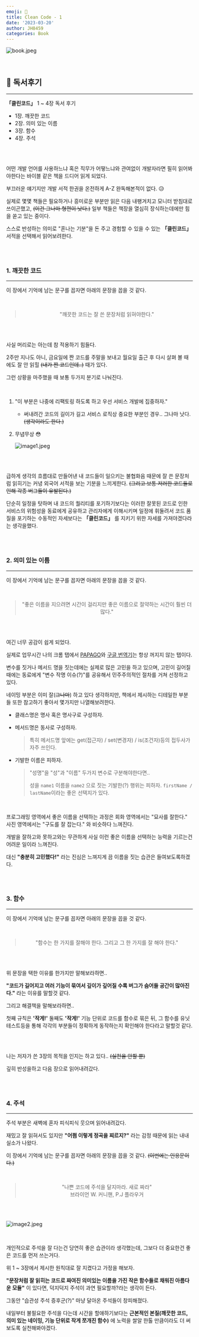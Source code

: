 ```yaml
---
emoji: 📖
title: Clean Code - 1
date: '2023-03-20'
author: JH8459
categories: Book
---
```


![book.jpeg](book.jpeg)

<br>

## 📓 독서후기

---

**「클린코드」** 1 ~ 4장 독서 후기

- 1장. 깨끗한 코드
- 2장. 의미 있는 이름
- 3장. 함수
- 4장. 주석

<br>
<br>

어떤 개발 언어를 사용하느냐 혹은 직무가 어떻느냐와 관여없이 개발자라면 필히 읽어봐야한다는 바이블 같은 책을 드디어 읽게 되었다.

부끄러운 얘기지만 개발 서적 한권을 온전하게 A-Z 완독해본적이 없다. 😥

실제로 몇몇 책들은 필요하거나 흥미로운 부분만 읽은 다음 내팽겨치고 모니터 받침대로 쓰이곤했고, ~~(이건 그나마 형편이 낫다.)~~ 일부 책들은 책장을 열심히 장식하는데에만 힘을 쏟고 있는 중이다.

스스로 반성하는 의미로 "혼나는 기분"을 돈 주고 경험할 수 있을 수 있는 **「클린코드」** 서적을 선택해서 읽어보려한다.

<br>
<br>

### 1. 깨끗한 코드

---

이 장에서 기억에 남는 문구를 꼽자면 아래의 문장을 꼽을 것 같다.

<br>

> <center>"깨끗한 코드는 잘 쓴 문장처럼 읽혀야한다."</center>

<br>
<br>

사실 머리로는 아는데 참 적용하기 힘들다.

2주만 지나도 아니, 금요일에 짠 코드를 주말을 보내고 월요일 출근 후 다시 살펴 볼 때에도 잘 안 읽힐 ~~(내가 짠 코드인데..)~~ 때가 있다.

그런 상황을 마주했을 때 보통 두가지 분기로 나눠진다.

<br>

1. "이 부분은 나중에 리팩토링 하도록 하고 우선 서비스 개발에 집중하자."

   - 써내려간 코드의 길이가 길고 서비스 로직상 중요한 부분인 경우.. 그나마 낫다. ~~(생각이라도 한다.)~~

2. 무념무상 😳

   ![image1.jpeg](image1.jpeg)

<br>
<br>

급하게 생각의 흐름대로 만들어낸 내 코드들이 일으키는 불협화음 때문에 잘 쓴 문장처럼 읽히기는 커녕 외국어 서적을 보는 기분을 느끼게한다. ~~(그리고 보통 저러한 코드들로 인해 각종 버그들이 유발된다.)~~

단순히 일정을 탓하며 내 코드의 퀄리티를 포기하기보다는 이러한 잘못된 코드로 인한 서비스의 위험성을 동료에게 공유하고 관리자에게 이해시키며 일정에 휘둘려서 코드 품질을 포기하는 수동적인 자세보다는 **「클린코드」** 를 지키기 위한 자세를 가져야겠다라는 생각을했다.

<br>
<br>

### 2. 의미 있는 이름

---

이 장에서 기억에 남는 문구를 꼽자면 아래의 문장을 꼽을 것 같다.

<br>

> <center>"좋은 이름을 지으려면 시간이 걸리지만 좋은 이름으로 절약하는 시간이 훨씬 더 많다."</center>

<br>
<br>

여긴 너무 공감이 쉽게 되었다.

실제로 업무시간 나의 크롬 탭에서 <a href="https://papago.naver.com/" target="_blank">PAPAGO</a>와 <a href="https://translate.google.co.kr/?hl=ko" target="_blank">구글 번역기</a>는 항상 꺼지지 않는 탭이다.

변수를 짓거나 메서드 명을 짓는데에는 실제로 많은 고민을 하고 있으며, 고민이 길어질 때에는 동료에게 "변수 작명 이슈(?)"를 공유해서 민주주의적인 절차를 거쳐 선정하고 있다.

네이밍 부분은 이미 잘(~~그나마~~) 하고 있다 생각하지만, 책에서 제시하는 디테일한 부분들 또한 참고하기 좋아서 몇가지만 나열해보려한다.

- 클래스명은 명사 혹은 명사구로 구성하자.

- 메서드명은 동사로 구성하자.

  > 특히 메서드명 앞에는 get(접근자) / set(변경자) / is(조건자)등의 접두사가 자주 쓰인다.

- 기발한 이름은 피하자.
  > "성명"을 "성"과 "이름" 두가지 변수로 구분해야한다면..
  >
  > 성을 `name1` 이름을 `name2` 으로 짓는 기발한(?) 행위는 피하자. `firstName / lastName`이라는 좋은 선택지가 있다.

<br>

프로그래밍 영역에서 좋은 이름을 선택하는 과정은 회화 영역에서는 "묘사를 잘한다." 사진 영역에서는 "구도를 잘 잡는다." 와 비슷하다 느껴진다.

개발을 잘하고와 못하고와는 무관하게 사실 이런 좋은 이름을 선택하는 능력을 기르는건 어려운 일이라 느껴진다.

대신 **"충분히 고민했다!"** 라는 진심은 느껴지게 끔 이름을 짓는 습관은 들여보도록하겠다.

<br>
<br>

### 3. 함수

---

이 장에서 기억에 남는 문구를 꼽자면 아래의 문장을 꼽을 것 같다.

<br>

> <center>"함수는 한 가지를 잘해야 한다. 그리고 그 한 가지를 잘 해야 한다."</center>

<br>
<br>

위 문장을 택한 이유를 한가지만 말해보라하면..

**"코드가 길어지고 여러 기능이 묶여서 깊이가 깊어질 수록 버그가 숨어들 공간이 많아진다."** 라는 이유를 말할것 같다.

그리고 해결책을 말해보라하면..

첫째 규칙은 **'작게!'** 둘째도 **'작게!'** 기능 단위로 코드를 함수로 묶은 뒤, 그 함수를 유닛 테스트등을 통해 각각의 부분들이 정확하게 동작하는지 확인해야 한다라고 말할것 같다.

<br>
<br>

나는 저자가 쓴 3장의 목적을 인지는 하고 있다.. ~~(실천을 안할 뿐)~~

깊히 반성을하고 다음 장으로 읽어내려갔다.

<br>
<br>

### 4. 주석

---

주석 부분은 새벽에 혼자 피식피식 웃으며 읽어내려갔다.

재밌고 잘 읽혀서도 있지만 **"어쩜 이렇게 정곡을 찌르지?"** 라는 감정 때문에 읽는 내내 실소가 나왔다.

이 장에서 기억에 남는 문구를 꼽자면 아래의 문장을 꼽을 것 같다. ~~(이번에는 인용문이다.)~~

<br>

> <center>"나쁜 코드에 주석을 달지마라. 새로 짜라"</center>
>
> <center>브라이언 W. 커니핸, P.J 플라우거</center>

<br>
<br>

![image2.jpeg](image2.jpeg)

<br>

개인적으로 주석을 잘 다는건 당연히 좋은 습관이라 생각했는데, 그보다 더 중요한건 좋은 코드를 먼저 쓰는거다.

위 1 ~ 3장에서 제시한 원칙대로 잘 지켰다고 가정을 해보자.

**"문장처럼 잘 읽히는 코드로 짜여진 의미있는 이름을 가진 작은 함수들로 채워진 아름다운 모듈"** 이 있다면, 덕지덕지 주석이 과연 필요할까?라는 생각이 든다.

그동안 "습관성 주석 증후군(?)" 마냥 달아온 주석들이 창피해졌다.

내일부터 불필요한 주석을 다는데 시간을 할애하기보다는 **근본적인 본질(깨끗한 코드, 의미 있는 네이밍, 기능 단위로 작게 쪼개진 함수)** 에 노력을 쌀알 한톨 만큼이라도 더 써보도록 실천해봐야겠다.

<br>
<br>

```toc

```
